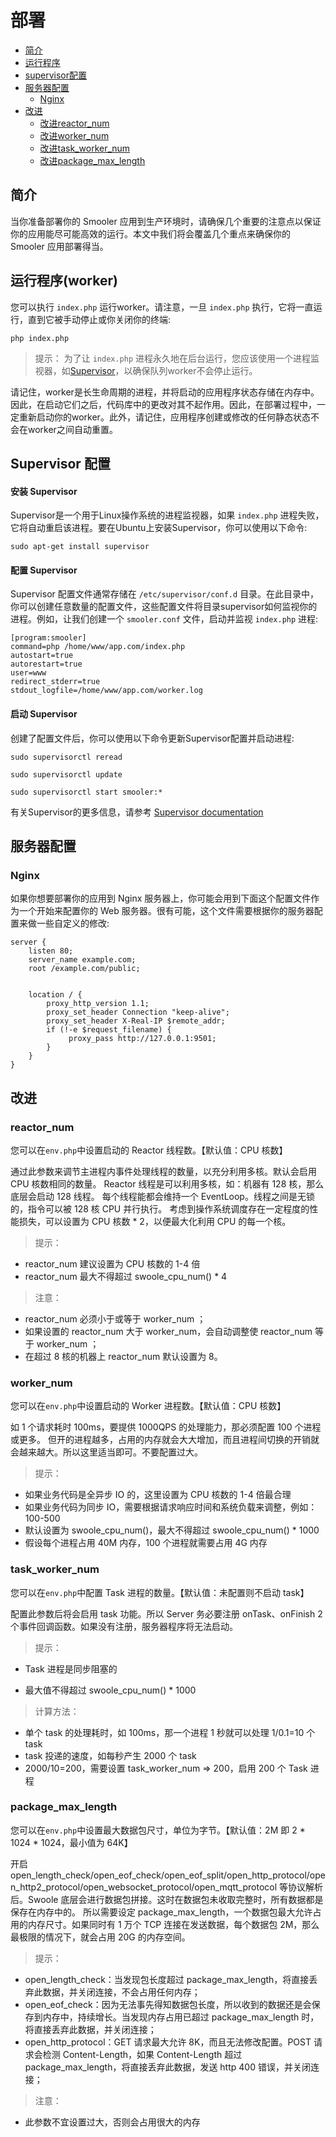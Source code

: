 # 部署

- [简介](#introduction)
- [运行程序](#running-worker)
- [supervisor配置](#supervisor-configuration)
- [服务器配置](#server-configuration)
    - [Nginx](#nginx)
- [改进](#optimization)
    - [改进reactor_num](#reactor_num-optimization)
    - [改进worker_num](#worker_num-configuration-loading)
    - [改进task_worker_num](#task_worker_num-route-loading)
	- [改进package_max_length](#package_max_length-view-loading)

<a name="introduction"></a>
## 简介

当你准备部署你的 Smooler 应用到生产环境时，请确保几个重要的注意点以保证你的应用能尽可能高效的运行。本文中我们将会覆盖几个重点来确保你的 Smooler 应用部署得当。


## 运行程序(worker)

您可以执行 `index.php`  运行worker。请注意，一旦 `index.php` 执行，它将一直运行，直到它被手动停止或你关闭你的终端:

    php index.php

> 提示： 为了让 `index.php` 进程永久地在后台运行，您应该使用一个进程监视器，如[Supervisor](#supervisor-configuration)，以确保队列worker不会停止运行。

请记住，worker是长生命周期的进程，并将启动的应用程序状态存储在内存中。因此，在启动它们之后，代码库中的更改对其不起作用。因此，在部署过程中，一定重新启动你的worker。此外，请记住，应用程序创建或修改的任何静态状态不会在worker之间自动重置。


<a name="supervisor-configuration"></a>
## Supervisor 配置

#### 安装 Supervisor

Supervisor是一个用于Linux操作系统的进程监视器，如果 `index.php` 进程失败，它将自动重启该进程。要在Ubuntu上安装Supervisor，你可以使用以下命令:

    sudo apt-get install supervisor

#### 配置 Supervisor

Supervisor 配置文件通常存储在 `/etc/supervisor/conf.d` 目录。在此目录中，你可以创建任意数量的配置文件，这些配置文件将目录supervisor如何监视你的进程。例如，让我们创建一个 `smooler.conf` 文件，启动并监视 `index.php` 进程:

    [program:smooler]
    command=php /home/www/app.com/index.php
    autostart=true
    autorestart=true
    user=www
    redirect_stderr=true
    stdout_logfile=/home/www/app.com/worker.log

#### 启动 Supervisor

创建了配置文件后，你可以使用以下命令更新Supervisor配置并启动进程:

    sudo supervisorctl reread

    sudo supervisorctl update

    sudo supervisorctl start smooler:*

有关Supervisor的更多信息，请参考 [Supervisor documentation](http://supervisord.org/index.html)



<a name="server-configuration"></a>
## 服务器配置

<a name="nginx"></a>
### Nginx

如果你想要部署你的应用到 Nginx 服务器上，你可能会用到下面这个配置文件作为一个开始来配置你的 Web 服务器。很有可能，这个文件需要根据你的服务器配置来做一些自定义的修改:

    server {
        listen 80;
        server_name example.com;
        root /example.com/public;


        location / {
            proxy_http_version 1.1;
            proxy_set_header Connection "keep-alive";
            proxy_set_header X-Real-IP $remote_addr;
            if (!-e $request_filename) {
                 proxy_pass http://127.0.0.1:9501;
            }
        }
    }

<a name="optimization"></a>
## 改进

<a name="reactor_num-optimization"></a>
### reactor_num

您可以在`env.php`中设置启动的 Reactor 线程数。【默认值：CPU 核数】

通过此参数来调节主进程内事件处理线程的数量，以充分利用多核。默认会启用 CPU 核数相同的数量。
Reactor 线程是可以利用多核，如：机器有 128 核，那么底层会启动 128 线程。
每个线程能都会维持一个 EventLoop。线程之间是无锁的，指令可以被 128 核 CPU 并行执行。
考虑到操作系统调度存在一定程度的性能损失，可以设置为 CPU 核数 * 2，以便最大化利用 CPU 的每一个核。

> 提示：
- reactor_num 建议设置为 CPU 核数的 1-4 倍
- reactor_num 最大不得超过 swoole_cpu_num() * 4

> 注意：
- reactor_num 必须小于或等于 worker_num ；
- 如果设置的 reactor_num 大于 worker_num，会自动调整使 reactor_num 等于 worker_num ；
- 在超过 8 核的机器上 reactor_num 默认设置为 8。


<a name="worker_num-optimization"></a>
### worker_num

您可以在`env.php`中设置启动的 Worker 进程数。【默认值：CPU 核数】

如 1 个请求耗时 100ms，要提供 1000QPS 的处理能力，那必须配置 100 个进程或更多。
但开的进程越多，占用的内存就会大大增加，而且进程间切换的开销就会越来越大。所以这里适当即可。不要配置过大。

> 提示：
- 如果业务代码是全异步 IO 的，这里设置为 CPU 核数的 1-4 倍最合理
- 如果业务代码为同步 IO，需要根据请求响应时间和系统负载来调整，例如：100-500
- 默认设置为 swoole_cpu_num()，最大不得超过 swoole_cpu_num() * 1000
- 假设每个进程占用 40M 内存，100 个进程就需要占用 4G 内存



<a name="task_worker_num-optimization"></a>
### task_worker_num

您可以在`env.php`中配置 Task 进程的数量。【默认值：未配置则不启动 task】

配置此参数后将会启用 task 功能。所以 Server 务必要注册 onTask、onFinish 2 个事件回调函数。如果没有注册，服务器程序将无法启动。

> 提示：

- Task 进程是同步阻塞的

- 最大值不得超过 swoole_cpu_num() * 1000

> 计算方法：

- 单个 task 的处理耗时，如 100ms，那一个进程 1 秒就可以处理 1/0.1=10 个 task
- task 投递的速度，如每秒产生 2000 个 task
- 2000/10=200，需要设置 task_worker_num => 200，启用 200 个 Task 进程

<a name="package_max_length-optimization"></a>
### package_max_length

您可以在`env.php`中设置最大数据包尺寸，单位为字节。【默认值：2M 即 2 * 1024 * 1024，最小值为 64K】

开启 open_length_check/open_eof_check/open_eof_split/open_http_protocol/open_http2_protocol/open_websocket_protocol/open_mqtt_protocol 等协议解析后。Swoole 底层会进行数据包拼接。这时在数据包未收取完整时，所有数据都是保存在内存中的。
所以需要设定 package_max_length，一个数据包最大允许占用的内存尺寸。如果同时有 1 万个 TCP 连接在发送数据，每个数据包 2M，那么最极限的情况下，就会占用 20G 的内存空间。

> 提示：

- open_length_check：当发现包长度超过 package_max_length，将直接丢弃此数据，并关闭连接，不会占用任何内存；
- open_eof_check：因为无法事先得知数据包长度，所以收到的数据还是会保存到内存中，持续增长。当发现内存占用已超过 package_max_length 时，将直接丢弃此数据，并关闭连接；
- open_http_protocol：GET 请求最大允许 8K，而且无法修改配置。POST 请求会检测 Content-Length，如果 Content-Length 超过 package_max_length，将直接丢弃此数据，发送 http 400 错误，并关闭连接；
> 注意：

- 此参数不宜设置过大，否则会占用很大的内存
